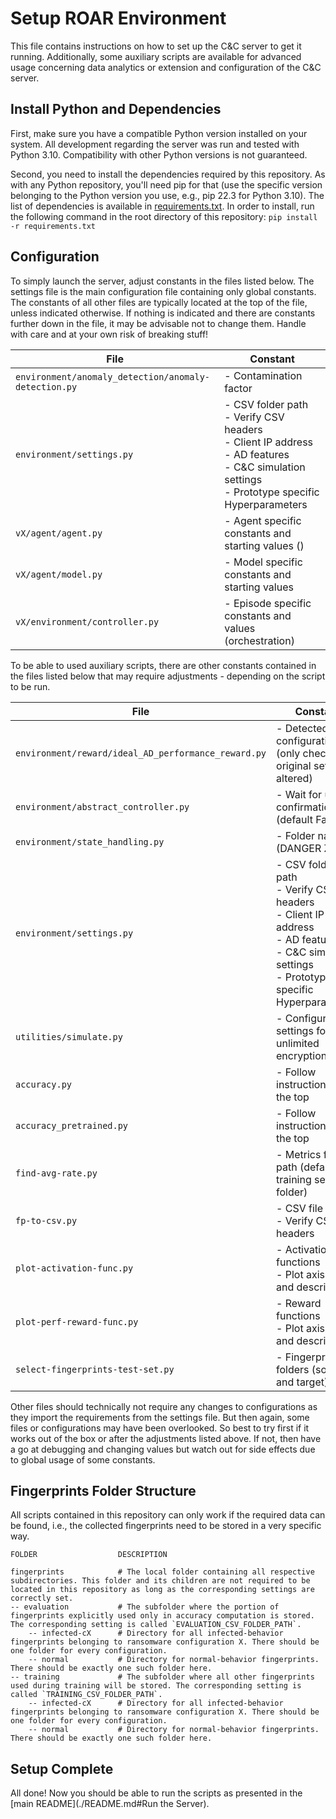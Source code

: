 # Setup ROAR Environment

This file contains instructions on how to set up the C&C server to get it running.
Additionally, some auxiliary scripts are available for advanced usage concerning data analytics or extension and configuration of the C&C server.





## Install Python and Dependencies
First, make sure you have a compatible Python version installed on your system.
All development regarding the server was run and tested with Python 3.10.
Compatibility with other Python versions is not guaranteed.

Second, you need to install the dependencies required by this repository.
As with any Python repository, you'll need pip for that (use the specific version belonging to the Python version you use, e.g., pip 22.3 for Python 3.10).
The list of dependencies is available in [requirements.txt](./requirements.txt).
In order to install, run the following command in the root directory of this repository: `pip install -r requirements.txt`





## Configuration
To simply launch the server, adjust constants in the files listed below.
The settings file is the main configuration file containing only global constants.
The constants of all other files are typically located at the top of the file, unless indicated otherwise.
If nothing is indicated and there are constants further down in the file, it may be advisable not to change them.
Handle with care and at your own risk of breaking stuff! 

| File                                                 | Constant                                                                                                                                               |
|------------------------------------------------------|--------------------------------------------------------------------------------------------------------------------------------------------------------|
| `environment/anomaly_detection/anomaly-detection.py` | - Contamination factor                                                                                                                                 |
| `environment/settings.py`                            | - CSV folder path<br>- Verify CSV headers<br>- Client IP address<br>- AD features<br>- C&C simulation settings<br>- Prototype specific Hyperparameters |
| `vX/agent/agent.py`                                  | - Agent specific constants and starting values ()                                                                                                      |
| `vX/agent/model.py`                                  | - Model specific constants and starting values                                                                                                         |
| `vX/environment/controller.py`                       | - Episode specific constants and values (orchestration)                                                                                                |

To be able to used auxiliary scripts, there are other constants contained in the files listed below that may require adjustments - depending on the script to be run.

| File                                                | Constant                                                                                                                                               |
|-----------------------------------------------------|--------------------------------------------------------------------------------------------------------------------------------------------------------|
| `environment/reward/ideal_AD_performance_reward.py` | - Detected configurations (only check if original set was altered)                                                                                     |
| `environment/abstract_controller.py`                | - Wait for user confirmation (default False)                                                                                                           |
| `environment/state_handling.py`                     | - Folder names (DANGER ZONE!)                                                                                                                          |
| `environment/settings.py`                           | - CSV folder path<br>- Verify CSV headers<br>- Client IP address<br>- AD features<br>- C&C simulation settings<br>- Prototype specific Hyperparameters |
| `utilities/simulate.py`                             | - Configuration settings for unlimited encryption rate                                                                                                 |
| `accuracy.py`                                       | - Follow instructions at the top                                                                                                                       |
| `accuracy_pretrained.py`                            | - Follow instructions at the top                                                                                                                       |
| `find-avg-rate.py`                                  | - Metrics folder path (default training set folder)                                                                                                    |
| `fp-to-csv.py`                                      | - CSV file names<br>- Verify CSV headers                                                                                                               |
| `plot-activation-func.py`                           | - Activation functions<br>- Plot axis range and descriptions                                                                                           |
| `plot-perf-reward-func.py`                          | - Reward functions<br>- Plot axis range and descriptions                                                                                               |
| `select-fingerprints-test-set.py`                   | - Fingerprint folders (source and target)                                                                                                              |

Other files should technically not require any changes to configurations as they import the requirements from the settings file.
But then again, some files or configurations may have been overlooked.
So best to try first if it works out of the box or after the adjustments listed above.
If not, then have a go at debugging and changing values but watch out for side effects due to global usage of some constants.





## Fingerprints Folder Structure

All scripts contained in this repository can only work if the required data can be found, i.e., the collected fingerprints need to be stored in a very specific way.

```
FOLDER                  DESCRIPTION

fingerprints            # The local folder containing all respective subdirectories. This folder and its children are not required to be located in this repository as long as the corresponding settings are correctly set.
-- evaluation           # The subfolder where the portion of fingerprints explicitly used only in accuracy computation is stored. The corresponding setting is called `EVALUATION_CSV_FOLDER_PATH`.
    -- infected-cX      # Directory for all infected-behavior fingerprints belonging to ransomware configuration X. There should be one folder for every configuration.
    -- normal           # Directory for normal-behavior fingerprints. There should be exactly one such folder here.
-- training             # The subfolder where all other fingerprints used during training will be stored. The corresponding setting is called `TRAINING_CSV_FOLDER_PATH`.
    -- infected-cX      # Directory for all infected-behavior fingerprints belonging to ransomware configuration X. There should be one folder for every configuration.
    -- normal           # Directory for normal-behavior fingerprints. There should be exactly one such folder here.
```





## Setup Complete
All done!
Now you should be able to run the scripts as presented in the [main README](./README.md#Run the Server).
